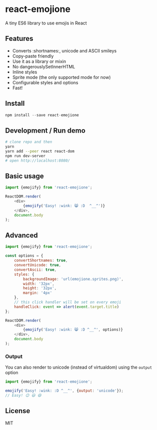# react-emojione

A tiny ES6 library to use emojis in React

## Features

- Converts :shortnames:, unicode and ASCII smileys
- Copy-paste friendly
- Use it as a library or mixin
- No dangerouslySetInnerHTML
- Inline styles
- Sprite mode (the only supported mode for now)
- Configurable styles and options
- Fast!

## Install

```javascript
npm install --save react-emojione
```

## Development / Run demo

```bash
# clone repo and then
yarn
yarn add --peer react react-dom
npm run dev-server
# open http://localhost:8080/
```

## Basic usage

```javascript
import {emojify} from 'react-emojione';

ReactDOM.render(
    <div>
        {emojify('Easy! :wink: 😸 :D  ^__^')}
    </div>,
    document.body
);
```

## Advanced

```javascript
import {emojify} from 'react-emojione';

const options = {
    convertShortnames: true,
    convertUnicode: true,
    convertAscii: true,
    styles: {
        backgroundImage: 'url(emojione.sprites.png)',
        width: '32px',
        height: '32px',
        margin: '4px'
    },
    // this click handler will be set on every emoji
    handleClick: event => alert(event.target.title)
};

ReactDOM.render(
    <div>
        {emojify('Easy! :wink: 😸 :D ^__^', options)}
    </div>,
    document.body
);
```

### Output

You can also render to unicode (instead of virtualdom) using the `output` option
```javascript
import {emojify} from 'react-emojione';

emojify('Easy! :wink: :D ^__^', {output: 'unicode'});
// Easy! 😉 😃 😄
```

## License

MIT
